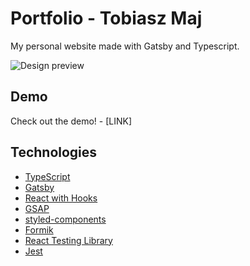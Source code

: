 # Portfolio - Tobiasz Maj

My personal website made with Gatsby and Typescript. 

![Design preview](preview.gif)

## Demo

Check out the demo! - [LINK]

## Technologies

* [TypeScript](https://www.typescriptlang.org/)
* [Gatsby](https://www.gatsbyjs.com/)
* [React with Hooks](https://reactjs.org/)
* [GSAP](https://greensock.com/gsap/)
* [styled-components](https://styled-components.com/)
* [Formik](https://formik.org/)
* [React Testing Library](https://testing-library.com/docs/react-testing-library/intro/)
* [Jest](https://jestjs.io/)